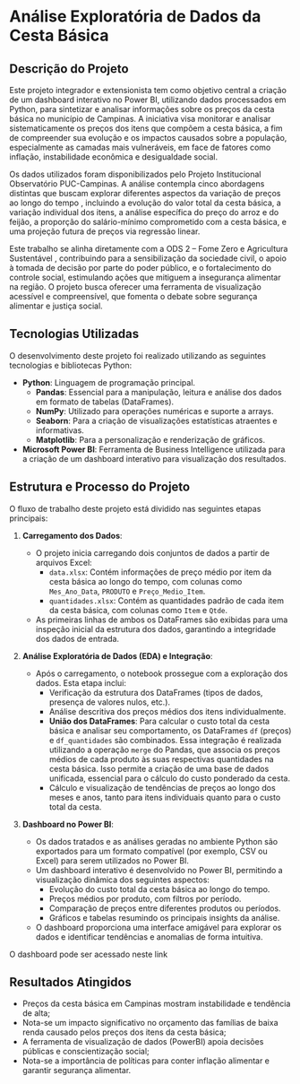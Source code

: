 # Análise Exploratória de Dados da Cesta Básica

## Descrição do Projeto

Este projeto integrador e extensionista tem como objetivo central a criação de um dashboard interativo no Power BI, utilizando dados processados em Python, para sintetizar e analisar informações sobre os preços da cesta básica no município de Campinas. A iniciativa visa monitorar e analisar sistematicamente os preços dos itens que compõem a cesta básica, a fim de compreender sua evolução e os impactos causados sobre a população, especialmente as camadas mais vulneráveis, em face de fatores como inflação, instabilidade econômica e desigualdade social.

Os dados utilizados foram disponibilizados pelo Projeto Institucional Observatório PUC-Campinas. A análise contempla cinco abordagens distintas que buscam explorar diferentes aspectos da variação de preços ao longo do tempo , incluindo a evolução do valor total da cesta básica, a variação individual dos itens, a análise específica do preço do arroz e do feijão, a proporção do salário-mínimo comprometido com a cesta básica, e uma projeção futura de preços via regressão linear.

Este trabalho se alinha diretamente com a ODS 2 – Fome Zero e Agricultura Sustentável , contribuindo para a sensibilização da sociedade civil, o apoio à tomada de decisão por parte do poder público, e o fortalecimento do controle social, estimulando ações que mitiguem a insegurança alimentar na região. O projeto busca oferecer uma ferramenta de visualização acessível e compreensível, que fomenta o debate sobre segurança alimentar e justiça social.

## Tecnologias Utilizadas

O desenvolvimento deste projeto foi realizado utilizando as seguintes tecnologias e bibliotecas Python:

* **Python**: Linguagem de programação principal.
    * **Pandas**: Essencial para a manipulação, leitura e análise dos dados em formato de tabelas (DataFrames).
    * **NumPy**: Utilizado para operações numéricas e suporte a arrays.
    * **Seaborn**: Para a criação de visualizações estatísticas atraentes e informativas.
    * **Matplotlib**: Para a personalização e renderização de gráficos.
* **Microsoft Power BI**: Ferramenta de Business Intelligence utilizada para a criação de um dashboard interativo para visualização dos resultados.

## Estrutura e Processo do Projeto

O fluxo de trabalho deste projeto está dividido nas seguintes etapas principais:

1.  **Carregamento dos Dados**:
    * O projeto inicia carregando dois conjuntos de dados a partir de arquivos Excel:
        * `data.xlsx`: Contém informações de preço médio por item da cesta básica ao longo do tempo, com colunas como `Mes_Ano_Data`, `PRODUTO` e `Preço_Medio_Item`.
        * `quantidades.xlsx`: Contém as quantidades padrão de cada item da cesta básica, com colunas como `Item` e `Qtde`.
    * As primeiras linhas de ambos os DataFrames são exibidas para uma inspeção inicial da estrutura dos dados, garantindo a integridade dos dados de entrada.

2.  **Análise Exploratória de Dados (EDA) e Integração**:
    * Após o carregamento, o notebook prossegue com a exploração dos dados. Esta etapa inclui:
        * Verificação da estrutura dos DataFrames (tipos de dados, presença de valores nulos, etc.).
        * Análise descritiva dos preços médios dos itens individualmente.
        * **União dos DataFrames**: Para calcular o custo total da cesta básica e analisar seu comportamento, os DataFrames `df` (preços) e `df_quantidades` são combinados. Essa integração é realizada utilizando a operação `merge` do Pandas, que associa os preços médios de cada produto às suas respectivas quantidades na cesta básica. Isso permite a criação de uma base de dados unificada, essencial para o cálculo do custo ponderado da cesta.
        * Cálculo e visualização de tendências de preços ao longo dos meses e anos, tanto para itens individuais quanto para o custo total da cesta.

3.  **Dashboard no Power BI**:
    * Os dados tratados e as análises geradas no ambiente Python são exportados para um formato compatível (por exemplo, CSV ou Excel) para serem utilizados no Power BI.
    * Um dashboard interativo é desenvolvido no Power BI, permitindo a visualização dinâmica dos seguintes aspectos:
        * Evolução do custo total da cesta básica ao longo do tempo.
        * Preços médios por produto, com filtros por período.
        * Comparação de preços entre diferentes produtos ou períodos.
        * Gráficos e tabelas resumindo os principais insights da análise.
    * O dashboard proporciona uma interface amigável para explorar os dados e identificar tendências e anomalias de forma intuitiva.

O dashboard pode ser acessado neste link 

## Resultados Atingidos

* Preços da cesta básica em Campinas mostram instabilidade e tendência de alta;
* Nota-se um impacto significativo no orçamento das famílias de baixa renda causado pelos preços dos itens da cesta básica;
* A ferramenta de visualização de dados (PowerBI) apoia decisões públicas e conscientização social;
* Nota-se a importância de políticas para conter inflação alimentar e garantir segurança alimentar.
